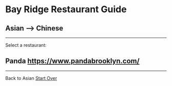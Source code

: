 # Bay Ridge Restaurant Guide
## Asian --> Chinese
---
Select a restaurant:
## Panda https://www.pandabrooklyn.com/
---
Back to Asian
[Start Over](../asian.md)